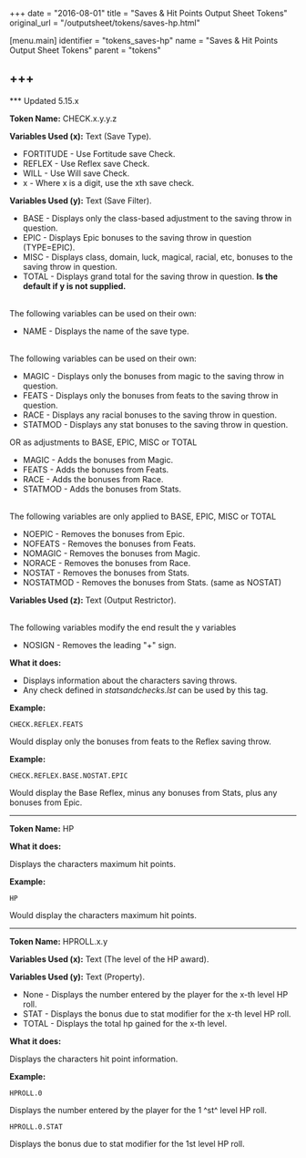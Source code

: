 +++
date = "2016-08-01"
title = "Saves & Hit Points Output Sheet Tokens"
original_url = "/outputsheet/tokens/saves-hp.html"

[menu.main]
    identifier = "tokens_saves-hp"
    name = "Saves & Hit Points Output Sheet Tokens"
    parent = "tokens"
    
+++
------------------------------------------------------------------------

\*\*\* Updated 5.15.x

**<span id="check"></span> Token Name:** CHECK.x.y.y.z

**Variables Used (x):** Text (Save Type).

-   FORTITUDE - Use Fortitude save Check.
-   REFLEX - Use Reflex save Check.
-   WILL - Use Will save Check.
-   x - Where x is a digit, use the xth save check.

**Variables Used (y):** Text (Save Filter).

-   BASE - Displays only the class-based adjustment to the saving throw
    in question.
-   EPIC - Displays Epic bonuses to the saving throw in
    question (TYPE=EPIC).
-   MISC - Displays class, domain, luck, magical, racial, etc, bonuses
    to the saving throw in question.
-   TOTAL - Displays grand total for the saving throw in question. **Is
    the default if y is not supplied.**

\
 The following variables can be used on their own:

-   NAME - Displays the name of the save type.

\
 The following variables can be used on their own:

-   MAGIC - Displays only the bonuses from magic to the saving throw
    in question.
-   FEATS - Displays only the bonuses from feats to the saving throw
    in question.
-   RACE - Displays any racial bonuses to the saving throw in question.
-   STATMOD - Displays any stat bonuses to the saving throw in question.

OR as adjustments to BASE, EPIC, MISC or TOTAL

-   MAGIC - Adds the bonuses from Magic.
-   FEATS - Adds the bonuses from Feats.
-   RACE - Adds the bonuses from Race.
-   STATMOD - Adds the bonuses from Stats.

\
 The following variables are only applied to BASE, EPIC, MISC or TOTAL

-   NOEPIC - Removes the bonuses from Epic.
-   NOFEATS - Removes the bonuses from Feats.
-   NOMAGIC - Removes the bonuses from Magic.
-   NORACE - Removes the bonuses from Race.
-   NOSTAT - Removes the bonuses from Stats.
-   NOSTATMOD - Removes the bonuses from Stats. (same as NOSTAT)

**Variables Used (z):** Text (Output Restrictor).

\
 The following variables modify the end result the y variables

-   NOSIGN - Removes the leading "+" sign.

**What it does:**

-   Displays information about the characters saving throws.
-   Any check defined in *statsandchecks.lst* can be used by this tag.

**Example:**

`CHECK.REFLEX.FEATS`

Would display only the bonuses from feats to the Reflex saving throw.

**Example:**

`CHECK.REFLEX.BASE.NOSTAT.EPIC`

Would display the Base Reflex, minus any bonuses from Stats, plus any
bonuses from Epic.

------------------------------------------------------------------------

**<span id="hp"></span> Token Name:** HP

**What it does:**

Displays the characters maximum hit points.

**Example:**

`HP`

Would display the characters maximum hit points.

------------------------------------------------------------------------

**<span id="hproll"></span> Token Name:** HPROLL.x.y

**Variables Used (x):** Text (The level of the HP award).

**Variables Used (y):** Text (Property).

-   None - Displays the number entered by the player for the x-th level
    HP roll.
-   STAT - Displays the bonus due to stat modifier for the x-th level
    HP roll.
-   TOTAL - Displays the total hp gained for the x-th level.

**What it does:**

Displays the characters hit point information.

**Example:**

`HPROLL.0`

Displays the number entered by the player for the 1 ^st^ level HP roll.

`HPROLL.0.STAT`

Displays the bonus due to stat modifier for the 1st level HP roll.



